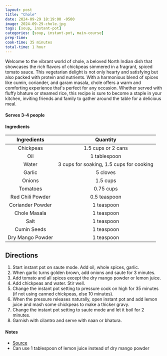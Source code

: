 ```yaml
---
layout: post
title: "Chole"
date: 2024-09-29 18:19:00 -0500
image: 2024-09-29-chole.jpg
tags: [soup, instant-pot]
categories: [soup, instant-pot, main-course]
prep-time:
cook-time: 35 minutes
total-time: 1 hour
---
```


Welcome to the vibrant world of chole, a beloved North Indian dish that showcases the rich flavors of chickpeas simmered in a fragrant, spiced tomato sauce. This vegetarian delight is not only hearty and satisfying but also packed with protein and nutrients. With a harmonious blend of spices like cumin, coriander, and garam masala, chole offers a warm and comforting experience that's perfect for any occasion. Whether served with fluffy bhature or steamed rice, this recipe is sure to become a staple in your kitchen, inviting friends and family to gather around the table for a delicious meal.


#### Serves 3-4 people

#### Ingredients

|    Ingredients   |                 Quantity                 |
|:----------------:|:----------------------------------------:|
|     Chickpeas    |            1.5 cups or 2 cans            |
|        Oil       |               1 tablespoon               |
|       Water      | 3 cups for soaking, 1.5 cups for cooking |
|      Garlic      |                 5 cloves                 |
|      Onions      |                 1.5 cups                 |
|     Tomatoes     |                 0.75 cups                |
| Red Chili Powder |               0.5 teaspoon               |
| Coriander Powder |                1 teaspoon                |
|   Chole Masala   |                1 teaspoon                |
|       Salt       |                1 teaspoon                |
|    Cumin Seeds   |                1 teaspoon                |
| Dry Mango Powder |                1 teaspoon                |

## Directions

1. Start instant pot on saute mode. Add oil, whole spices, garlic.
2. When garlic turns golden brown, add onions and saute for 3 minutes.
3. Add tomato and all spices except the dry mango powder or lemon juice.
4. Add chickpeas and water. Stir well.
5. Change the instant pot setting to pressure cook on high for 35 minutes (if not using canned chickpeas, else 10 minutes).
6. When the pressure releases naturally, open instant pot and add lemon juice and mash some chickpeas to make a thicker gravy.
7. Change the instant pot setting to saute mode and let it boil for 2 minutes.
8. Garnish with cilantro and serve with naan or bhatura.

#### Notes

* [Source](https://pipingpotcurry.com/punjabi-chole-instant-pot/)
* Can use 1 tablespoon of lemon juice instead of dry mango powder
